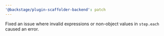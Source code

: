 ```yaml
---
'@backstage/plugin-scaffolder-backend': patch
---
```


Fixed an issue where invalid expressions or non-object values in `step.each` caused an error.
